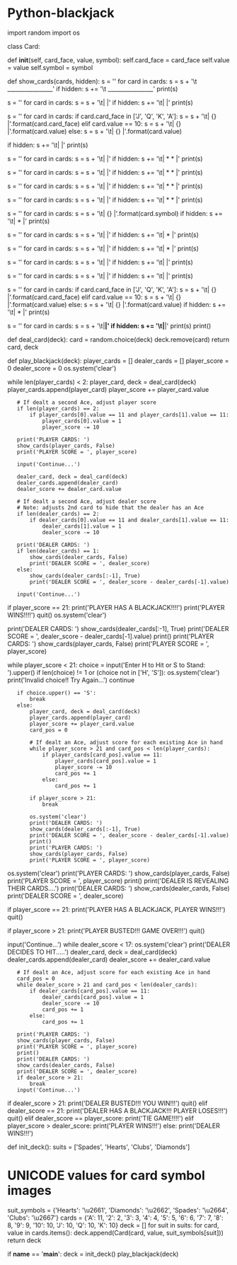 # Python-blackjack

import random
import os


class Card:

   def __init__(self, card_face, value, symbol):
       self.card_face = card_face
       self.value = value
       self.symbol = symbol


def show_cards(cards, hidden):
   s = ''
   for card in cards:
       s = s + '\t ________________'
   if hidden:
       s += '\t ________________'
   print(s)

   s = ''
   for card in cards:
       s = s + '\t|                |'
   if hidden:
       s += '\t|                |'
   print(s)

   s = ''
   for card in cards:
       if card.card_face in ['J', 'Q', 'K', 'A']:
           s = s + '\t|  {}             |'.format(card.card_face)
       elif card.value == 10:
           s = s + '\t|  {}            |'.format(card.value)
       else:
           s = s + '\t|  {}             |'.format(card.value)

   if hidden:
       s += '\t|                |'
   print(s)

   s = ''
   for card in cards:
       s = s + '\t|                |'
   if hidden:
       s += '\t|      * *       |'
   print(s)

   s = ''
   for card in cards:
       s = s + '\t|                |'
   if hidden:
       s += '\t|    *     *     |'
   print(s)

   s = ''
   for card in cards:
       s = s + '\t|                |'
   if hidden:
       s += '\t|   *       *    |'
   print(s)

   s = ''
   for card in cards:
       s = s + '\t|                |'
   if hidden:
       s += '\t|   *       *    |'
   print(s)

   s = ''
   for card in cards:
       s = s + '\t|       {}        |'.format(card.symbol)
   if hidden:
       s += '\t|          *     |'
   print(s)

   s = ''
   for card in cards:
       s = s + '\t|                |'
   if hidden:
       s += '\t|         *      |'
   print(s)

   s = ''
   for card in cards:
       s = s + '\t|                |'
   if hidden:
       s += '\t|        *       |'
   print(s)

   s = ''
   for card in cards:
       s = s + '\t|                |'
   if hidden:
       s += '\t|                |'
   print(s)

   s = ''
   for card in cards:
       s = s + '\t|                |'
   if hidden:
       s += '\t|                |'
   print(s)

   s = ''
   for card in cards:
       if card.card_face in ['J', 'Q', 'K', 'A']:
           s = s + '\t|            {}   |'.format(card.card_face)
       elif card.value == 10:
           s = s + '\t|           {}   |'.format(card.value)
       else:
           s = s + '\t|            {}   |'.format(card.value)
   if hidden:
       s += '\t|        *       |'
   print(s)

   s = ''
   for card in cards:
       s = s + '\t|________________|'
   if hidden:
       s += '\t|________________|'
   print(s)
   print()


def deal_card(deck):
   card = random.choice(deck)
   deck.remove(card)
   return card, deck


def play_blackjack(deck):
   player_cards = []
   dealer_cards = []
   player_score = 0
   dealer_score = 0
   os.system('clear')

   while len(player_cards) < 2:
       player_card, deck = deal_card(deck)
       player_cards.append(player_card)
       player_score += player_card.value

       # If dealt a second Ace, adjust player score
       if len(player_cards) == 2:
           if player_cards[0].value == 11 and player_cards[1].value == 11:
               player_cards[0].value = 1
               player_score -= 10

       print('PLAYER CARDS: ')
       show_cards(player_cards, False)
       print('PLAYER SCORE = ', player_score)

       input('Continue...')

       dealer_card, deck = deal_card(deck)
       dealer_cards.append(dealer_card)
       dealer_score += dealer_card.value

       # If dealt a second Ace, adjust dealer score
       # Note: adjusts 2nd card to hide that the dealer has an Ace
       if len(dealer_cards) == 2:
           if dealer_cards[0].value == 11 and dealer_cards[1].value == 11:
               dealer_cards[1].value = 1
               dealer_score -= 10

       print('DEALER CARDS: ')
       if len(dealer_cards) == 1:
           show_cards(dealer_cards, False)
           print('DEALER SCORE = ', dealer_score)
       else:
           show_cards(dealer_cards[:-1], True)
           print('DEALER SCORE = ', dealer_score - dealer_cards[-1].value)

       input('Continue...')

   if player_score == 21:
       print('PLAYER HAS A BLACKJACK!!!!')
       print('PLAYER WINS!!!!')
       quit()
   os.system('clear')

   print('DEALER CARDS: ')
   show_cards(dealer_cards[:-1], True)
   print('DEALER SCORE = ', dealer_score - dealer_cards[-1].value)
   print()
   print('PLAYER CARDS: ')
   show_cards(player_cards, False)
   print('PLAYER SCORE = ', player_score)

   while player_score < 21:
       choice = input('Enter H to Hit or S to Stand: ').upper()
       if len(choice) != 1 or (choice not in ['H', 'S']):
           os.system('clear')
           print('Invalid choice!! Try Again...')
           continue

       if choice.upper() == 'S':
           break
       else:
           player_card, deck = deal_card(deck)
           player_cards.append(player_card)
           player_score += player_card.value
           card_pos = 0

           # If dealt an Ace, adjust score for each existing Ace in hand
           while player_score > 21 and card_pos < len(player_cards):
               if player_cards[card_pos].value == 11:
                   player_cards[card_pos].value = 1
                   player_score -= 10
                   card_pos += 1
               else:
                   card_pos += 1
          
           if player_score > 21:
               break

           os.system('clear')
           print('DEALER CARDS: ')
           show_cards(dealer_cards[:-1], True)
           print('DEALER SCORE = ', dealer_score - dealer_cards[-1].value)
           print()
           print('PLAYER CARDS: ')
           show_cards(player_cards, False)
           print('PLAYER SCORE = ', player_score)

   os.system('clear')
   print('PLAYER CARDS: ')
   show_cards(player_cards, False)
   print('PLAYER SCORE = ', player_score)
   print()
   print('DEALER IS REVEALING THEIR CARDS....')
   print('DEALER CARDS: ')
   show_cards(dealer_cards, False)
   print('DEALER SCORE = ', dealer_score)

   if player_score == 21:
       print('PLAYER HAS A BLACKJACK, PLAYER WINS!!!')
       quit()

   if player_score > 21:
       print('PLAYER BUSTED!!! GAME OVER!!!')
       quit()

   input('Continue...')
   while dealer_score < 17:
       os.system('clear')
       print('DEALER DECIDES TO HIT.....')
       dealer_card, deck = deal_card(deck)
       dealer_cards.append(dealer_card)
       dealer_score += dealer_card.value

       # If dealt an Ace, adjust score for each existing Ace in hand
       card_pos = 0
       while dealer_score > 21 and card_pos < len(dealer_cards):
           if dealer_cards[card_pos].value == 11:
               dealer_cards[card_pos].value = 1
               dealer_score -= 10
               card_pos += 1
           else:
               card_pos += 1

       print('PLAYER CARDS: ')
       show_cards(player_cards, False)
       print('PLAYER SCORE = ', player_score)
       print()
       print('DEALER CARDS: ')
       show_cards(dealer_cards, False)
       print('DEALER SCORE = ', dealer_score)
       if dealer_score > 21:
           break
       input('Continue...')

   if dealer_score > 21:
       print('DEALER BUSTED!!! YOU WIN!!!')
       quit()
   elif dealer_score == 21:
       print('DEALER HAS A BLACKJACK!!! PLAYER LOSES!!!')
       quit()
   elif dealer_score == player_score:
       print('TIE GAME!!!!')
   elif player_score > dealer_score:
       print('PLAYER WINS!!!')
   else:
       print('DEALER WINS!!!')


def init_deck():
   suits = ['Spades', 'Hearts', 'Clubs', 'Diamonds']
   # UNICODE values for card symbol images
   suit_symbols = {'Hearts': '\u2661', 'Diamonds': '\u2662',
                   'Spades': '\u2664', 'Clubs': '\u2667'}
   cards = {'A': 11, '2': 2, '3': 3, '4': 4, '5': 5, '6': 6,
            '7': 7, '8': 8, '9': 9, '10': 10, 'J': 10, 'Q': 10, 'K': 10}
   deck = []
   for suit in suits:
       for card, value in cards.items():
           deck.append(Card(card, value, suit_symbols[suit]))
   return deck


if __name__ == '__main__':
   deck = init_deck()
   play_blackjack(deck)
